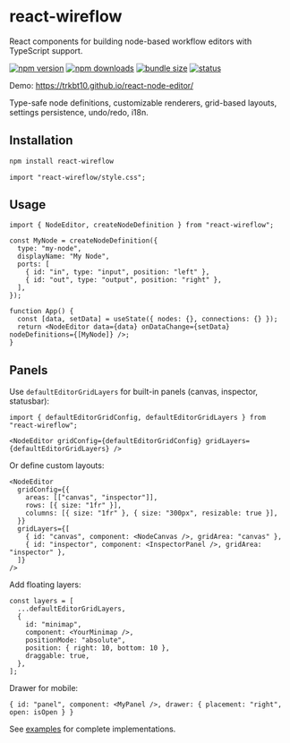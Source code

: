 # react-wireflow

React components for building node-based workflow editors with TypeScript support.

[![npm version](https://img.shields.io/npm/v/react-wireflow?logo=npm&label=react-wireflow)](https://www.npmjs.com/package/react-wireflow)
[![npm downloads](https://img.shields.io/npm/dm/react-wireflow?color=cb3837)](https://www.npmjs.com/package/react-wireflow)
[![bundle size](https://img.shields.io/bundlephobia/minzip/react-wireflow?logo=rollup&label=min%2Bgzip)](https://bundlephobia.com/package/react-wireflow)
[![status](https://img.shields.io/badge/status-experimental-f97316.svg)](#)

Demo: https://trkbt10.github.io/react-node-editor/

Type-safe node definitions, customizable renderers, grid-based layouts, settings persistence, undo/redo, i18n.

## Installation

```bash
npm install react-wireflow
```

```tsx
import "react-wireflow/style.css";
```

## Usage

```tsx
import { NodeEditor, createNodeDefinition } from "react-wireflow";

const MyNode = createNodeDefinition({
  type: "my-node",
  displayName: "My Node",
  ports: [
    { id: "in", type: "input", position: "left" },
    { id: "out", type: "output", position: "right" },
  ],
});

function App() {
  const [data, setData] = useState({ nodes: {}, connections: {} });
  return <NodeEditor data={data} onDataChange={setData} nodeDefinitions={[MyNode]} />;
}
```

## Panels

Use `defaultEditorGridLayers` for built-in panels (canvas, inspector, statusbar):

```tsx
import { defaultEditorGridConfig, defaultEditorGridLayers } from "react-wireflow";

<NodeEditor gridConfig={defaultEditorGridConfig} gridLayers={defaultEditorGridLayers} />
```

Or define custom layouts:

```tsx
<NodeEditor
  gridConfig={{
    areas: [["canvas", "inspector"]],
    rows: [{ size: "1fr" }],
    columns: [{ size: "1fr" }, { size: "300px", resizable: true }],
  }}
  gridLayers={[
    { id: "canvas", component: <NodeCanvas />, gridArea: "canvas" },
    { id: "inspector", component: <InspectorPanel />, gridArea: "inspector" },
  ]}
/>
```

Add floating layers:

```tsx
const layers = [
  ...defaultEditorGridLayers,
  {
    id: "minimap",
    component: <YourMinimap />,
    positionMode: "absolute",
    position: { right: 10, bottom: 10 },
    draggable: true,
  },
];
```

Drawer for mobile:

```tsx
{ id: "panel", component: <MyPanel />, drawer: { placement: "right", open: isOpen } }
```

See [examples](https://github.com/trkbt10/react-node-editor/tree/main/src/examples/demos) for complete implementations.
